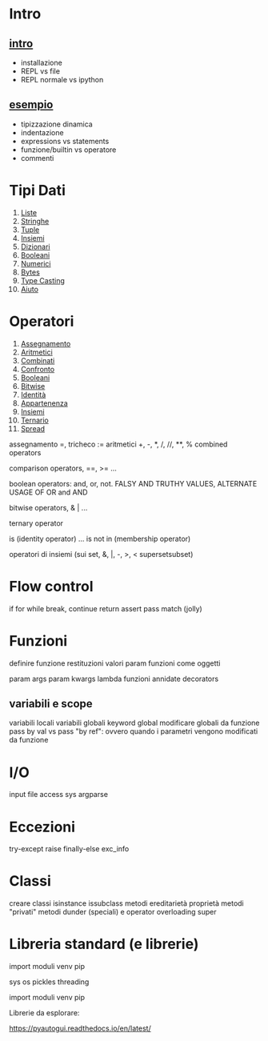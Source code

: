 # Intro

## [intro](o0_intro/installazione.md)

* installazione
* REPL vs file 
* REPL normale vs ipython

## [esempio](o0_intro/esempio.py)

* tipizzazione dinamica
* indentazione
* expressions vs statements 
* funzione/builtin vs operatore
* commenti

# Tipi Dati 

1. [Liste](o1_tipi_dati/o0_liste.py)
1. [Stringhe](o1_tipi_dati/o1_stringhe.py)
1. [Tuple](o1_tipi_dati/o2_tuple.py)
1. [Insiemi](o1_tipi_dati/o3_insiemi.py)
1. [Dizionari](o1_tipi_dati/o4_dizionari.py)
1. [Booleani](o1_tipi_dati/o5_booleani.py)
1. [Numerici](o1_tipi_dati/o6_numerici.py)
1. [Bytes](o1_tipi_dati/o7_bytes.py)
1. [Type Casting](o1_tipi_dati/o8_type_casting.py)
1. [Aiuto](o1_tipi_dati/oaiuto.py)


# Operatori


1. [Assegnamento](o2_operatori/o0_assegnamento.py)
1. [Aritmetici](o2_operatori/o1_aritmetici.py)
1. [Combinati](o2_operatori/o2_combinati.py)
1. [Confronto](o2_operatori/o3_confronto.py)
1. [Booleani](o2_operatori/o4_booleani.py)
1. [Bitwise](o2_operatori/o5_bitwise.py)
1. [Identità](o2_operatori/o6_identity.py)
1. [Appartenenza](o2_operatori/o7_membership.py)
1. [Insiemi](o2_operatori/o8_insiemi.py)
1. [Ternario](o2_operatori/o9_ternario.py)
1. [Spread](o2_operatori/o10_spread.py)




assegnamento =, tricheco   :=
aritmetici +, -, *, /, //, **, %
combined operators

comparison operators, ==, >= ...

boolean operators: and, or, not. 
FALSY AND TRUTHY VALUES, ALTERNATE USAGE OF OR and AND

bitwise operators, & | ... 

ternary operator

is (identity operator)  ... is not
in (membership operator)

operatori di insiemi (sui set, &, |, -, >, < supersetsubset)





# Flow control

if
for
while
break, continue
return
assert
pass
match (jolly)



# Funzioni

definire funzione 
restituzioni valori
param
funzioni come oggetti

param args
param kwargs
lambda
funzioni annidate
decorators

## variabili e scope

variabili locali
variabili globali
keyword global
modificare globali da funzione
pass by val vs pass "by ref": ovvero quando i parametri vengono modificati da funzione


# I/O

input
file access
sys
argparse


# Eccezioni

try-except
raise
finally-else
exc_info

# Classi 

creare classi
isinstance issubclass 
metodi
ereditarietà
proprietà
metodi "privati"
metodi dunder (speciali) e operator overloading
super


# Libreria standard (e librerie)

import
moduli
venv
pip

sys
os
pickles
threading 



import
moduli
venv
pip



Librerie da esplorare:

https://pyautogui.readthedocs.io/en/latest/




